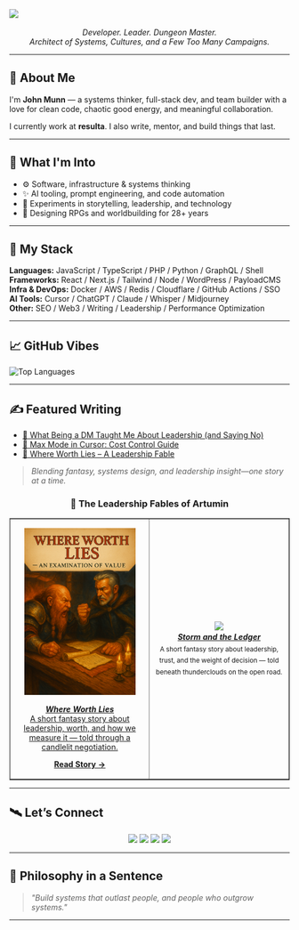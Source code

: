 <img src="https://capsule-render.vercel.app/api?type=waving&color=0D1117&height=250&section=header&text=John%20Munn&fontSize=60&fontAlign=50&fontColor=white" />

<p align="center">
  <em>Developer. Leader. Dungeon Master.<br>
  Architect of Systems, Cultures, and a Few Too Many Campaigns.</em>
</p>

---

## 🧭 About Me

I'm **John Munn** — a systems thinker, full-stack dev, and team builder with a love for clean code, chaotic good energy, and meaningful collaboration.

I currently work at **resulta**. I also write, mentor, and build things that last.

---

## 🧠 What I'm Into

- ⚙️ Software, infrastructure & systems thinking  
- ✨ AI tooling, prompt engineering, and code automation  
- 🧪 Experiments in storytelling, leadership, and technology  
- 🎲 Designing RPGs and worldbuilding for 28+ years

---

## 🔧 My Stack

**Languages:** JavaScript / TypeScript / PHP / Python / GraphQL / Shell  
**Frameworks:** React / Next.js / Tailwind / Node / WordPress / PayloadCMS  
**Infra & DevOps:** Docker / AWS / Redis / Cloudflare / GitHub Actions / SSO  
**AI Tools:** Cursor / ChatGPT / Claude / Whisper / Midjourney  
**Other:** SEO / Web3 / Writing / Leadership / Performance Optimization

---

## 📈 GitHub Vibes

![Top Languages](https://github-readme-stats.vercel.app/api/top-langs/?username=tawe&layout=compact&theme=tokyonight)

---

## ✍️ Featured Writing

- [🧭 What Being a DM Taught Me About Leadership (and Saying No)](https://medium.com/@johnmunn/what-being-a-dm-taught-me-about-leadership-and-saying-no-6d3aebf0abf9)  
- [🧠 Max Mode in Cursor: Cost Control Guide](https://medium.com/@johnmunn/max-mode-in-cursor-cost-control-guide)  
- [📘 Where Worth Lies – A Leadership Fable](https://medium.com/@johnmunn/where-worth-lies-an-examination-of-value-44ae76404d38)



> *Blending fantasy, systems design, and leadership insight—one story at a time.*


<h3 align="center">📖 The Leadership Fables of Artumin</h3>

<table align="center" border="1">
  <tr>
    <td align="center" width="300">
      <p><a href="https://medium.com/@johnmunn/where-worth-lies-an-examination-of-value-44ae76404d38" target="_blank">
        <img src="https://raw.githubusercontent.com/Tawe/Writings/refs/heads/main/The%20World%20of%20Artumin/Where%20Worth%20Lies%20-%20An%20Examination%20of%20Value/whereworthliesnovel.png" width="200px"><br/>
       </p>
<p><strong><em>Where Worth Lies</em></strong><br/>
A short fantasy story about leadership, worth, and how we measure it — told through a candlelit negotiation.</p>
<p><a href="https://medium.com/@johnmunn/where-worth-lies-an-examination-of-value-44ae76404d38" target="_blank"><strong>Read Story →</strong></a></p>
    </td>
    <td align="center" width="300">
      <a href="https://medium.com/@johnmunn" target="_blank">
        <img src="https://raw.githubusercontent.com/Tawe/Writings/refs/heads/main/The%20World%20of%20Artumin/The%20Storm%20and%20the%20Ledger%20%E2%80%93%20An%20Examination%20of%20Trust/stormnovelcovers.png" width="200px"><br/>
        <strong><em>Storm and the Ledger</em></strong>
      </a>
      <br/>
      <sub>A short fantasy story about leadership, trust, and the weight of decision — told beneath thunderclouds on the open road.</sub>
    </td>
  </tr>
</table>

---

## 🛰️ Let’s Connect

<p align="center">
  <a href="https://www.linkedin.com/in/john-munn-bbab434b/"><img src="https://img.shields.io/badge/LinkedIn-blue?style=for-the-badge&logo=linkedin"></a>
  <a href="https://medium.com/@johnmunn"><img src="https://img.shields.io/badge/Medium-black?style=for-the-badge&logo=medium"></a>
  <a href="https://dev.to/tawe"><img src="https://img.shields.io/badge/Dev.to-0A0A0A?style=for-the-badge&logo=dev.to&logoColor=white"></a>
  <a href="https://johnmunn.substack.com"><img src="https://img.shields.io/badge/Substack-orange?style=for-the-badge&logo=substack&logoColor=white"></a>
</p>

---

## 🧭 Philosophy in a Sentence

> *"Build systems that outlast people, and people who outgrow systems."*

---
